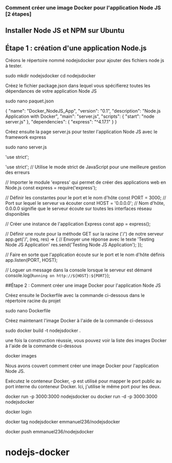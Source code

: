 ### Comment créer une image Docker pour l'application Node JS [2 étapes]

## Installer Node JS et NPM sur Ubuntu

## Étape 1 : création d'une application Node.js
Créons le répertoire nommé nodejsdocker pour ajouter des fichiers node js à tester.

sudo mkdir nodejsdocker
cd nodejsdocker

Créez le fichier package.json dans lequel vous spécifierez toutes les dépendances de votre application Node JS

sudo nano paquet.json

{
  "name": "Docker_NodeJS_App",
  "version": "0.1",
  "description": "Node.js Application with Docker",
  "main": "server.js",
  "scripts": {
    "start": "node server.js"
  },
  "dependencies": {
    "express": "^4.17.1"
  }
}

Créez ensuite la page server.js pour tester l'application Node JS avec le framework express

sudo nano server.js

'use strict';

'use strict'; // Utilise le mode strict de JavaScript pour une meilleure gestion des erreurs

// Importer le module 'express' qui permet de créer des applications web en Node.js
const express = require('express');

// Définir les constantes pour le port et le nom d'hôte
const PORT = 3000; // Port sur lequel le serveur va écouter
const HOST = '0.0.0.0'; // Nom d'hôte, 0.0.0.0 signifie que le serveur écoute sur toutes les interfaces réseau disponibles

// Créer une instance de l'application Express
const app = express();

// Définir une route pour la méthode GET sur la racine ('/') de notre serveur
app.get('/', (req, res) => {
  // Envoyer une réponse avec le texte 'Testing Node JS Application'
  res.send('Testing Node JS Application');
});

// Faire en sorte que l'application écoute sur le port et le nom d'hôte définis
app.listen(PORT, HOST);

// Loguer un message dans la console lorsque le serveur est démarré
console.log(`Running on http://${HOST}:${PORT}`);


##Étape 2 : Comment créer une image Docker pour l'application Node JS

Créez ensuite le Dockerfile avec la commande ci-dessous dans le répertoire racine du projet

sudo nano Dockerfile

Créez maintenant l'image Docker à l'aide de la commande ci-dessous

sudo docker build -t nodejsdocker .

une fois la construction réussie, vous pouvez voir la liste des images  Docker à l'aide de la commande ci-dessous

docker images

Nous avons couvert comment créer une image  Docker pour l'application Node JS.


Exécutez le conteneur Docker, -p est utilisé pour mapper le port public au port interne du conteneur Docker. Ici, j'utilise le même port pour les deux.

docker run -p 3000:3000 nodejsdocker
ou
docker run -d  -p 3000:3000 nodejsdocker

docker login 

docker tag nodejsdocker emmanuel236/nodejsdocker

docker push emmanuel236/nodejsdocker
# nodejs-docker
